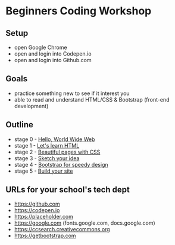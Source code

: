 # Beginners Coding Workshop

## Setup
- open Google Chrome
- open and login into Codepen.io
- open and login into Github.com

## Goals
* practice something new to see if it interest you
* able to read and understand HTML/CSS & Bootstrap (front-end development)

## Outline
* stage 0 - [Hello, World Wide Web](stage-0.md)
* stage 1 - [Let's learn HTML](stage-1.md)
* stage 2 - [Beautiful pages with CSS](stage-2.md)
* stage 3 - [Sketch your idea](stage-3.md)
* stage 4 - [Bootstrap for speedy design](stage-4.md)
* stage 5 - [Build your site](stage-5.md)

## URLs for your school's tech dept
* https://github.com
* https://codepen.io
* https://placeholder.com
* https://google.com (fonts.google.com, docs.google.com)
* https://ccsearch.creativecommons.org
* https://getbootstrap.com